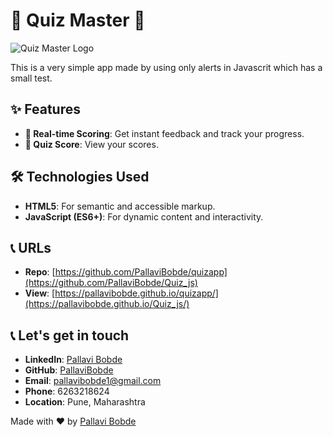 # 🧠 Quiz Master 🎉

![Quiz Master Logo](path/to/logo.png)

This is a very simple app made by using only alerts in Javascrit which has a small test.

## ✨ Features

- **🔄 Real-time Scoring**: Get instant feedback and track your progress.
- **📅 Quiz Score**: View your scores.

## 🛠️ Technologies Used

- **HTML5**: For semantic and accessible markup.
- **JavaScript (ES6+)**: For dynamic content and interactivity.

## 📞 URLs

- **Repo**: [https://github.com/PallaviBobde/quizapp](https://github.com/PallaviBobde/Quiz_js)
- **View**: [https://pallavibobde.github.io/quizapp/](https://pallavibobde.github.io/Quiz_js/)

## 📞 Let's get in touch

- **LinkedIn**: [Pallavi Bobde](https://www.linkedin.com/in/pallavi-bobde-35ba721b2)
- **GitHub**: [PallaviBobde](https://github.com/PallaviBobde)
- **Email**: [pallavibobde1@gmail.com](mailto:pallavibobde1@gmail.com)
- **Phone**: 6263218624
- **Location**: Pune, Maharashtra

Made with ❤️ by [Pallavi Bobde](https://github.com/PallaviBobde)
